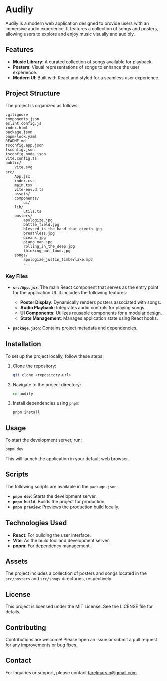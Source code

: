 # Audily

Audily is a modern web application designed to provide users with an immersive audio experience. It features a collection of songs and posters, allowing users to explore and enjoy music visually and audibly.

## Features

- **Music Library**: A curated collection of songs available for playback.
- **Posters**: Visual representations of songs to enhance the user experience.
- **Modern UI**: Built with React and styled for a seamless user experience.

## Project Structure

The project is organized as follows:

```
.gitignore
components.json
eslint.config.js
index.html
package.json
pnpm-lock.yaml
README.md
tsconfig.app.json
tsconfig.json
tsconfig.node.json
vite.config.ts
public/
	vite.svg
src/
	App.jsx
	index.css
	main.tsx
	vite-env.d.ts
	assets/
	components/
		ui/
	lib/
		utils.ts
	posters/
		apologize.jpg
		battle_field.jpg
		blessed_is_the_hand_that_giveth.jpg
		breathless.jpg
		oceans.jpg
		piano_man.jpg
		rolling_in_the_deep.jpg
		thinking_out_loud.jpg
	songs/
		apologize_justin_timberlake.mp3
		...
```

### Key Files

- **`src/App.jsx`**: The main React component that serves as the entry point for the application UI. It includes the following features:
  - **Poster Display**: Dynamically renders posters associated with songs.
  - **Audio Playback**: Integrates audio controls for playing songs.
  - **UI Components**: Utilizes reusable components for a modular design.
  - **State Management**: Manages application state using React hooks.

- **`package.json`**: Contains project metadata and dependencies.

## Installation

To set up the project locally, follow these steps:

1. Clone the repository:
   ```sh
   git clone <repository-url>
   ```

2. Navigate to the project directory:
   ```sh
   cd audily
   ```

3. Install dependencies using `pnpm`:
   ```sh
   pnpm install
   ```

## Usage

To start the development server, run:

```sh
pnpm dev
```

This will launch the application in your default web browser.

## Scripts

The following scripts are available in the `package.json`:

- **`pnpm dev`**: Starts the development server.
- **`pnpm build`**: Builds the project for production.
- **`pnpm preview`**: Previews the production build locally.

## Technologies Used

- **React**: For building the user interface.
- **Vite**: As the build tool and development server.
- **pnpm**: For dependency management.

## Assets

The project includes a collection of posters and songs located in the `src/posters` and `src/songs` directories, respectively.

## License

This project is licensed under the MIT License. See the LICENSE file for details.

## Contributing

Contributions are welcome! Please open an issue or submit a pull request for any improvements or bug fixes.

## Contact

For inquiries or support, please contact tarelmarvin@gmail.com.